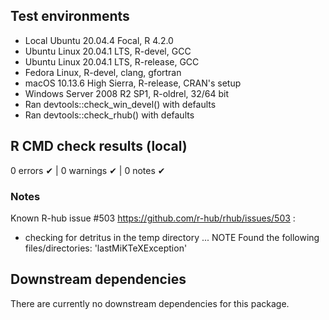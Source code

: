 ## Test environments

* Local Ubuntu 20.04.4 Focal, R 4.2.0
* Ubuntu Linux 20.04.1 LTS, R-devel, GCC
* Ubuntu Linux 20.04.1 LTS, R-release, GCC
* Fedora Linux, R-devel, clang, gfortran
* macOS 10.13.6 High Sierra, R-release, CRAN's setup
* Windows Server 2008 R2 SP1, R-oldrel, 32/64 bit
* Ran devtools::check_win_devel() with defaults
* Ran devtools::check_rhub() with defaults

## R CMD check results (local)

0 errors ✔ | 0 warnings ✔ | 0 notes ✔

### Notes

Known R-hub issue #503 https://github.com/r-hub/rhub/issues/503 : 

* checking for detritus in the temp directory ... NOTE
Found the following files/directories:
  'lastMiKTeXException'

## Downstream dependencies

There are currently no downstream dependencies for this package.
